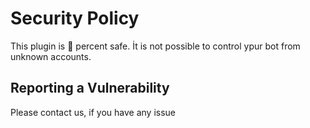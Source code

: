 # Security Policy

This plugin is 💯 percent safe. İt is not possible to control ypur bot from unknown accounts.

## Reporting a Vulnerability

Please contact us, if you have any issue
